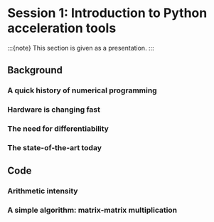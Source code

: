 # Session 1: Introduction to Python acceleration tools

:::{note}
This section is given as a presentation.
:::

## Background

### A quick history of numerical programming

### Hardware is changing fast

### The need for differentiability

### The state-of-the-art today

## Code

### Arithmetic intensity

### A simple algorithm: matrix-matrix multiplication


